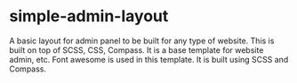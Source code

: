 # simple-admin-layout
A basic layout for admin panel to be built for any type of website. This is built on top of SCSS, CSS, Compass.
It is a base template for website admin, etc. Font awesome is used in this template. It is built  using SCSS and Compass.
